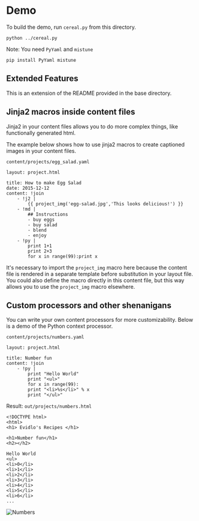# Demo
To build the demo, run `cereal.py` from this directory.

    python ../cereal.py
    
Note:  You need `PyYaml` and `mistune`

    pip install PyYaml mistune
    
## Extended Features

This is an extension of the README provided in the base directory. 

## Jinja2 macros inside content files

Jinja2 in your content files allows you to do more complex things, like functionally generated html.

The example below shows how to use jinja2 macros to create captioned images in your content files.

`content/projects/egg_salad.yaml`
 
    layout: project.html

    title: How to make Egg Salad
    date: 2015-12-12
    content: !join
        - !j2 |
            {{ project_img('egg-salad.jpg','This looks delicious!') }}
        - !md |
            ## Instructions
            - buy eggs
            - buy salad
            - blend
            - enjoy
        - !py |
            print 1+1
            print 2+3
            for x in range(99):print x

It's necessary to import the `project_img` macro here because the content file is rendered in a separate template before substitution in your layout file.  You could also define the macro directly in this content file, but this way allows you to use the `project_img` macro elsewhere.

## Custom processors and other shenanigans
You can write your own content processors for more customizability.  Below is a demo of the Python context processor.

`content/projects/numbers.yaml`

    layout: project.html

    title: Number fun
    content: !join
        - !py |
            print "Hello World"
            print "<ul>"
            for x in range(99):
            print "<li>%s</li>" % x
            print "</ul>"

Result: `out/projects/numbers.html`

    <!DOCTYPE html>
    <html>
    <h1> Evidlo's Recipes </h1>

    <h1>Number fun</h1>
    <h2></h2>

    Hello World
    <ul>
    <li>0</li>
    <li>1</li>
    <li>2</li>
    <li>3</li>
    <li>4</li>
    <li>5</li>
    <li>6</li>
    ...

![Numbers](http://i.imgur.com/WxMi8TP.png)
